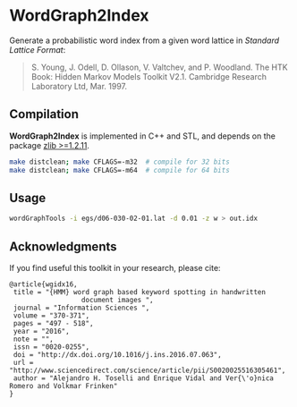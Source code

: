 # WordGraph2Index

Generate a probabilistic word index from a given word lattice in *Standard Lattice Format*:
> S. Young, J. Odell, D. Ollason, V. Valtchev, and P. Woodland. The
> HTK Book: Hidden Markov Models Toolkit V2.1. Cambridge Research
> Laboratory Ltd, Mar. 1997.



## Compilation

**WordGraph2Index** is implemented in C++ and STL, and depends on the
package [zlib >=1.2.11](http://zlib.net/).

```bash
make distclean; make CFLAGS=-m32  # compile for 32 bits
make distclean; make CFLAGS=-m64  # compile for 64 bits
```

## Usage

```bash
wordGraphTools -i egs/d06-030-02-01.lat -d 0.01 -z w > out.idx
```

## Acknowledgments

If you find useful this toolkit in your research, please cite:

```
@article{wgidx16,
 title = "{HMM} word graph based keyword spotting in handwritten
                  document images ",
 journal = "Information Sciences ",
 volume = "370-371",
 pages = "497 - 518",
 year = "2016",
 note = "",
 issn = "0020-0255",
 doi = "http://dx.doi.org/10.1016/j.ins.2016.07.063",
 url = "http://www.sciencedirect.com/science/article/pii/S0020025516305461",
 author = "Alejandro H. Toselli and Enrique Vidal and Ver{\'o}nica Romero and Volkmar Frinken"
}
```
